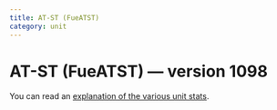 ```yaml
---
title: AT-ST (FueATST)
category: unit
---
```


# AT-ST (FueATST) — version 1098

You can read an [explanation  of the various unit stats](unitexplained.md).

